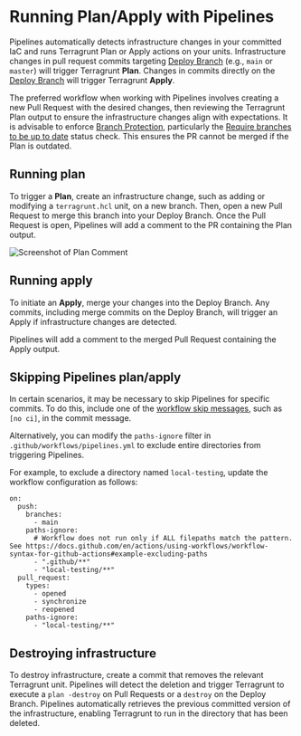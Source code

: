 # Running Plan/Apply with Pipelines

Pipelines automatically detects infrastructure changes in your committed IaC and runs Terragrunt Plan or Apply actions on your units. Infrastructure changes in pull request commits targeting [Deploy Branch](/2.0/reference/pipelines/configurations-as-code/api#deploy_branch_name) (e.g., `main` or `master`) will trigger Terragrunt **Plan**. Changes in commits directly on the [Deploy Branch](/2.0/reference/pipelines/configurations-as-code/api#deploy_branch_name) will trigger Terragrunt **Apply**.

The preferred workflow when working with Pipelines involves creating a new Pull Request with the desired changes, then reviewing the Terragrunt Plan output to ensure the infrastructure changes align with expectations. It is advisable to enforce [Branch Protection](/2.0/docs/pipelines/installation/branch-protection/#recommended-settings), particularly the [Require branches to be up to date](https://docs.github.com/en/repositories/configuring-branches-and-merges-in-your-repository/managing-protected-branches/about-protected-branches#require-status-checks-before-merging) status check. This ensures the PR cannot be merged if the Plan is outdated.

## Running plan

To trigger a **Plan**, create an infrastructure change, such as adding or modifying a `terragrunt.hcl` unit, on a new branch. Then, open a new Pull Request to merge this branch into your Deploy Branch. Once the Pull Request is open, Pipelines will add a comment to the PR containing the Plan output.

![Screenshot of Plan Comment](/img/pipelines/guides/plan-comment.png)

## Running apply

To initiate an **Apply**, merge your changes into the Deploy Branch. Any commits, including merge commits on the Deploy Branch, will trigger an Apply if infrastructure changes are detected.

Pipelines will add a comment to the merged Pull Request containing the Apply output.

## Skipping Pipelines plan/apply

In certain scenarios, it may be necessary to skip Pipelines for specific commits. To do this, include one of the [workflow skip messages](https://docs.github.com/en/actions/managing-workflow-runs-and-deployments/managing-workflow-runs/skipping-workflow-runs), such as `[no ci]`, in the commit message.

Alternatively, you can modify the `paths-ignore` filter in `.github/workflows/pipelines.yml` to exclude entire directories from triggering Pipelines.

For example, to exclude a directory named `local-testing`, update the workflow configuration as follows:

```hcl title=".github/workflows/pipelines.yml"
on:
  push:
    branches:
      - main
    paths-ignore:
      # Workflow does not run only if ALL filepaths match the pattern. See https://docs.github.com/en/actions/using-workflows/workflow-syntax-for-github-actions#example-excluding-paths
      - ".github/**"
      - "local-testing/**"
  pull_request:
    types:
      - opened
      - synchronize
      - reopened
    paths-ignore:
      - "local-testing/**"
```
## Destroying infrastructure

To destroy infrastructure, create a commit that removes the relevant Terragrunt unit. Pipelines will detect the deletion and trigger Terragrunt to execute a `plan -destroy` on Pull Requests or a `destroy` on the Deploy Branch. Pipelines automatically retrieves the previous committed version of the infrastructure, enabling Terragrunt to run in the directory that has been deleted.

